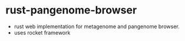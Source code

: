 # rust-pangenome-browser
 - rust web implementation for metagenome and pangenome browser.
 - uses rocket framework 
